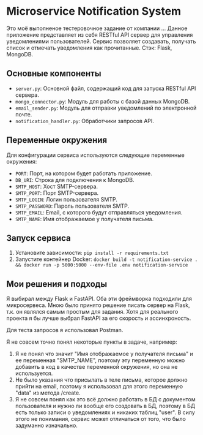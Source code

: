 # Microservice Notification System

  Это моё выполненое тестеровочное задание от компании ...
  Данное приложение представляет из себя RESTful API сервер для управления уведомлениями пользователей. Сервис позволяет создавать, получать список и отмечать уведомления как прочитанные.
  Стэк: Flask, MongoDB.

## Основные компоненты

- `server.py`: Основной файл, содержащий код для запуска RESTful API сервера.
- `mongo_connector.py`: Модуль для работы с базой данных MongoDB.
- `email_sender.py`: Модуль для отправки уведомлений по электронной почте.
- `notification_handler.py`: Обработчики запросов API.

## Переменные окружения

Для конфигурации сервиса используются следующие переменные окружения:

- `PORT`: Порт, на котором будет работать приложение.
- `DB_URI`: Строка для подключения к MongoDB.
- `SMTP_HOST`: Хост SMTP-сервера.
- `SMTP_PORT`: Порт SMTP-сервера.
- `SMTP_LOGIN`: Логин пользователя SMTP.
- `SMTP_PASSWORD`: Пароль пользователя SMTP.
- `SMTP_EMAIL`: Email, с которого будут отправляться уведомления.
- `SMTP_NAME`: Имя отображаемое у получателя письма.

## Запуск сервиса

1. Установите зависимости: `pip install -r requirements.txt`
2. Запустите контейнер Docker: `docker build -t notification-service . && docker run -p 5000:5000 --env-file .env notification-service`

## Мои решения и подходы

  Я выбирал между Flask и FastAPI. Оба эти фреймворка подходили для микросервеса.
  Мною было принято решение писать сервер на Flask, т.к. он являлся самым простым для задания.
  Хотя для реального проекта я бы лучше выбрал FastAPI за его скорость и ассинхроность.

  Для теста запросов я использовал Postman.

  Я не совсем точно понял некоторые пункты в задаче, например:
  1. Я не понял что значит "Имя отображаемое у получателя письма" и ее переменная "SMTP_NAME", поэтому эту переменную можно добавить в код в качестве переменной окружения, но она не используется.
  2. Не было указания что присылать в теле письма, которое должно прийти на email, поэтому я использовал для этого переменную "data" из метода /create.
  3. Я не совсем понял как это всё должно работать в БД с документом пользователя и нужно ли вообще его создовать в БД, поэтому в БД есть только записи о уведомлениях и никаких таблиц "user". 
  В силу этого не понимания, сервис может отличаться от того, что было задуманно изначально.
  
